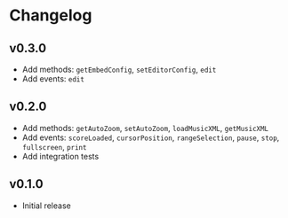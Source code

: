 # Changelog

## v0.3.0

* Add methods: `getEmbedConfig`, `setEditorConfig`, `edit`
* Add events: `edit`

## v0.2.0

* Add methods: `getAutoZoom`, `setAutoZoom`, `loadMusicXML`, `getMusicXML`
* Add events: `scoreLoaded`, `cursorPosition`, `rangeSelection`, `pause`, `stop`, `fullscreen`, `print`
* Add integration tests

## v0.1.0

* Initial release
